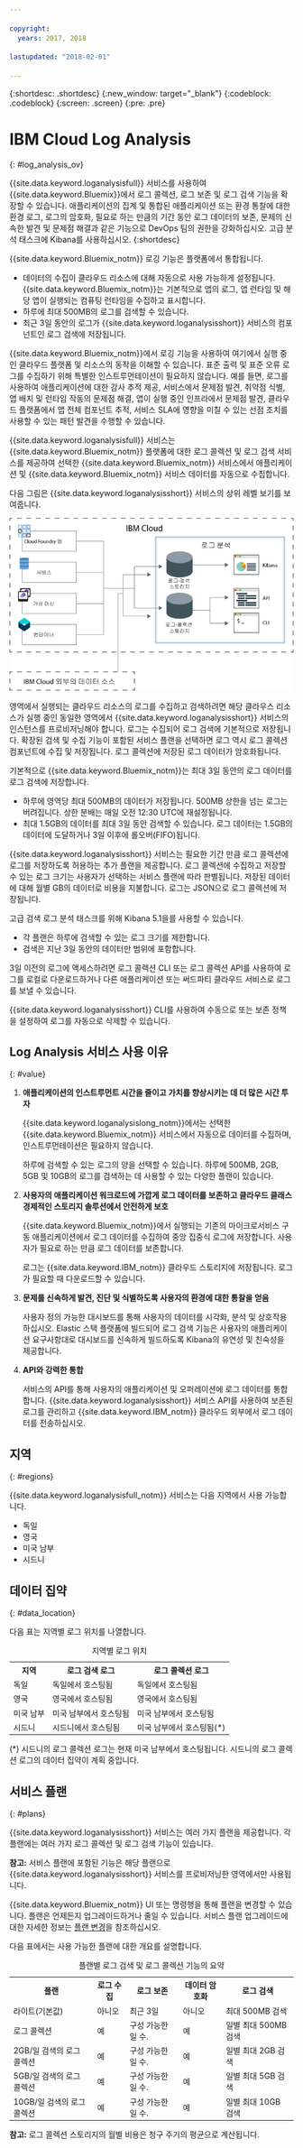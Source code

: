 ```yaml
---

copyright:
  years: 2017, 2018

lastupdated: "2018-02-01"

---
```


{:shortdesc: .shortdesc}
{:new_window: target="_blank"}
{:codeblock: .codeblock}
{:screen: .screen}
{:pre: .pre}


# IBM Cloud Log Analysis
{: #log_analysis_ov}

{{site.data.keyword.loganalysisfull}} 서비스를 사용하여 {{site.data.keyword.Bluemix}}에서 로그 콜렉션, 로그 보존 및 로그 검색 기능을 확장할 수 있습니다. 애플리케이션의 집계 및 통합된 애플리케이션 또는 환경 통찰에 대한 환경 로그, 로그의 암호화, 필요로 하는 만큼의 기간 동안 로그 데이터의 보존, 문제의 신속한 발견 및 문제점 해결과 같은 기능으로 DevOps 팀의 권한을 강화하십시오. 고급 분석 태스크에 Kibana를 사용하십시오.
{:shortdesc}

{{site.data.keyword.Bluemix_notm}} 로깅 기능은 플랫폼에서 통합됩니다.

* 데이터의 수집이 클라우드 리소스에 대해 자동으로 사용 가능하게 설정됩니다. {{site.data.keyword.Bluemix_notm}}는 기본적으로 앱의 로그, 앱 런타임 및 해당 앱이 실행되는 컴퓨팅 런타임을 수집하고 표시합니다. 
* 하루에 최대 500MB의 로그를 검색할 수 있습니다. 
* 최근 3일 동안의 로그가 {{site.data.keyword.loganalysisshort}} 서비스의 컴포넌트인 로그 검색에 저장됩니다.

{{site.data.keyword.Bluemix_notm}}에서 로깅 기능을 사용하여 여기에서 실행 중인 클라우드 플랫폼 및 리소스의 동작을 이해할 수 있습니다. 표준 출력 및 표준 오류 로그를 수집하기 위해 특별한 인스트루먼테이션이 필요하지 않습니다. 예를 들면, 로그를 사용하여 애플리케이션에 대한 감사 추적 제공, 서비스에서 문제점 발견, 취약점 식별, 앱 배치 및 런타임 작동의 문제점 해결, 앱이 실행 중인 인프라에서 문제점 발견, 클라우드 플랫폼에서 앱 전체 컴포넌트 추적, 서비스 SLA에 영향을 미칠 수 있는 선점 조치를 사용할 수 있는 패턴 발견을 수행할 수 있습니다.

{{site.data.keyword.loganalysisfull}} 서비스는 {{site.data.keyword.Bluemix_notm}} 플랫폼에 대한 로그 콜렉션 및 로그 검색 서비스를 제공하여 선택한 {{site.data.keyword.Bluemix_notm}} 서비스에서 애플리케이션 및 {{site.data.keyword.Bluemix_notm}} 서비스 데이터를 자동으로 수집합니다.

다음 그림은 {{site.data.keyword.loganalysisshort}} 서비스의 상위 레벨 보기를 보여줍니다. 

![{{site.data.keyword.loganalysisshort}} 서비스의 개요 이미지](images/loganalysis_F1.png "{{site.data.keyword.loganalysisshort}} 서비스의 개요 이미지")


영역에서 실행되는 클라우드 리소스의 로그를 수집하고 검색하려면 해당 클라우스 리소스가 실행 중인 동일한 영역에서 {{site.data.keyword.loganalysisshort}} 서비스의 인스턴스를 프로비저닝해야 합니다. 로그는 수집되어 로그 검색에 기본적으로 저장됩니다. 확장된 검색 및 수집 기능이 포함된 서비스 플랜을 선택하면 로그 역시 로그 콜렉션 컴포넌트에 수집 및 저장됩니다. 로그 콜렉션에 저장된 로그 데이터가 암호화됩니다.

기본적으로 {{site.data.keyword.Bluemix_notm}}는 최대 3일 동안의 로그 데이터를 로그 검색에 저장합니다.   

* 하루에 영역당 최대 500MB의 데이터가 저장됩니다. 500MB 상한을 넘는 로그는 버려집니다. 상한 분배는 매일 오전 12:30 UTC에
재설정됩니다.
* 최대 1.5GB의 데이터를 최대 3일 동안 검색할 수 있습니다. 로그 데이터는 1.5GB의 데이터에 도달하거나 3일 이후에 롤오버(FIFO)됩니다.

{{site.data.keyword.loganalysisshort}} 서비스는 필요한 기간 만큼 로그 콜렉션에 로그를 저장하도록 허용하는 추가 플랜을 제공합니다. 로그 콜렉션에 수집하고 저장할 수 있는 로그 크기는 사용자가 선택하는 서비스 플랜에 따라 판별됩니다. 저장된 데이터에 대해 월별 GB의 데이터로 비용을 지불합니다.  로그는 JSON으로 로그 콜렉션에 저장됩니다.

고급 검색 로그 분석 태스크를 위해 Kibana 5.1을를 사용할 수 있습니다.

* 각 플랜은 하루에 검색할 수 있는 로그 크기를 제한합니다. 
* 검색은 지난 3일 동안의 데이터만 범위에 포함합니다.

3일 이전의 로그에 액세스하려면 로그 콜렉션 CLI 또는 로그 콜렉션 API를 사용하여 로그를 로컬로 다운로드하거나 다른 애플리케이션 또는 써드파티 클라우드 서비스로 로그를 보낼 수 있습니다. 

{{site.data.keyword.loganalysisshort}} CLI를 사용하여 수동으로 또는 보존 정책을 설정하여 로그를 자동으로 삭제할 수 있습니다.


## Log Analysis 서비스 사용 이유
{: #value}

1. **애플리케이션의 인스트루먼트 시간을 줄이고 가치를 향상시키는 데 더 많은 시간 투자**

    {{site.data.keyword.loganalysislong_notm}}에서는 선택한 {{site.data.keyword.Bluemix_notm}} 서비스에서 자동으로 데이터를 수집하며, 인스트루먼테이션은 필요하지 않습니다.
	
	하루에 검색할 수 있는 로그의 양을 선택할 수 있습니다.  하루에 500MB,  2GB, 5GB 및 10GB의 로그를 검색하는 데 사용할 수 있는 다양한 플랜이 있습니다.

2. **사용자의 애플리케이션 워크로드에 가깝게 로그 데이터를 보존하고 클라우드 클래스 경제적인 스토리지 솔루션에서 안전하게 보호**

    {{site.data.keyword.Bluemix_notm}}에서 실행되는 기존의 마이크로서비스 구동 애플리케이션에서 로그 데이터를 수집하여 중앙 집중식 로그에 저장합니다. 사용자가 필요로 하는 만큼 로그 데이터를 보존합니다.
	
	로그는 {{site.data.keyword.IBM_notm}} 클라우드 스토리지에 저장됩니다. 로그가 필요할 때 다운로드할 수 있습니다.

3. **문제를 신속하게 발견, 진단 및 식별하도록 사용자의 환경에 대한 통찰을 얻음**

    사용자 정의 가능한 대시보드를 통해 사용자의 데이터를 시각화, 분석 및 상호작용하십시오. Elastic 스택 플랫폼에 빌드되어 로그 검색 기능은 사용자의 애플리케이션 요구사항대로 대시보드를 신속하게 빌드하도록 Kibana의 유연성 및 친숙성을 제공합니다.

4. **API와 강력한 통합**

    서비스의 API를 통해 사용자의 애플리케이션 및 오퍼레이션에 로그 데이터를 통합합니다. {{site.data.keyword.loganalysisshort}} 서비스 API를 사용하여 보존된 로그를 관리하고 {{site.data.keyword.IBM_notm}} 클라우드 외부에서 로그 데이터를 전송하십시오.


## 지역
{: #regions}

{{site.data.keyword.loganalysisfull_notm}} 서비스는 다음 지역에서 사용 가능합니다.

* 독일
* 영국
* 미국 남부
* 시드니

## 데이터 집약
{: #data_location}

다음 표는 지역별 로그 위치를 나열합니다.

<table>
  <caption>지역별 로그 위치</caption>
  <tr>
    <th>지역</th>
	<th>로그 검색 로그</th>
	<th>로그 콜렉션 로그</th>
  </tr>
  <tr>
    <td>독일</td>
	  <td>독일에서 호스팅됨</td>
	  <td>독일에서 호스팅됨</td>
  </tr>
  <tr>
    <td>영국</td>
	  <td>영국에서 호스팅됨</td>
	  <td>영국에서 호스팅됨</td>
  </tr>
  <tr>
    <td>미국 남부</td>
	  <td>미국 남부에서 호스팅됨</td>
	  <td>미국 남부에서 호스팅됨</td>
  </tr>
  <tr>
    <td>시드니</td>
	  <td>시드니에서 호스팅됨</td>
	  <td>미국 남부에서 호스팅됨(*)</td>
  </tr>
</table>

(*) 시드니의 로그 콜렉션 로그는 현재 미국 남부에서 호스팅됩니다. 시드니의 로그 콜렉션 로그의 데이터 집약이 계획 중입니다.

## 서비스 플랜
{: #plans}

{{site.data.keyword.loganalysisshort}} 서비스는 여러 가지 플랜을 제공합니다. 각 플랜에는 여러 가지 로그 콜렉션 및 로그 검색 기능이 있습니다. 

**참고:** 서비스 플랜에 포함된 기능은 해당 플랜으로 {{site.data.keyword.loganalysisshort}} 서비스를 프로비저닝한 영역에서만 사용됩니다.

{{site.data.keyword.Bluemix_notm}} UI 또는 명령행을 통해 플랜을 변경할 수 있습니다. 플랜은 언제든지 업그레이드하거나 줄일 수 있습니다. 서비스 플랜 업그레이드에 대한 자세한 정보는 [플랜 변경](/docs/services/CloudLogAnalysis/how-to/change_plan.html#change_plan)을 참조하십시오. 

다음 표에서는 사용 가능한 플랜에 대한 개요를 설명합니다.

<table>
    <caption>플랜별 로그 검색 및 로그 콜렉션 기능의 요약</caption>
      <tr>
        <th>플랜</th>
        <th>로그 수집</th>
        <th>로그 보존</th>
        <th>데이터 암호화</th>
        <th>로그 검색</th>
      </tr>
      <tr>
        <td>라이트(기본값)</td>
        <td>아니오</td>
        <td>최근 3일</td>
        <td>아니오</td>
        <td>최대 500MB 검색</td>
      </tr>
      <tr>
        <td>로그 콜렉션</td>
        <td>예</td>
        <td>구성 가능한 일 수.</td>
        <td>예</td>
        <td>일별 최대 500MB 검색</td>
      </tr>
      <tr>
        <td>2GB/일 검색의 로그 콜렉션</td>
        <td>예</td>
        <td>구성 가능한 일 수.</td>
        <td>예</td>
        <td>일별 최대 2GB 검색</td>
      </tr>
      <tr>
        <td>5GB/일 검색의 로그 콜렉션</td>
        <td>예</td>
        <td>구성 가능한 일 수.</td>
        <td>예</td>
        <td>일별 최대 5GB 검색</td>
      </tr>
       <tr>
        <td>10GB/일 검색의 로그 콜렉션</td>
        <td>예</td>
        <td>구성 가능한 일 수.</td>
        <td>예</td>
        <td>일별 최대 10GB 검색</td>
      </tr>
</table>

**참고:** 로그 콜렉션 스토리지의 월별 비용은 청구 주기의 평균으로 계산됩니다.

